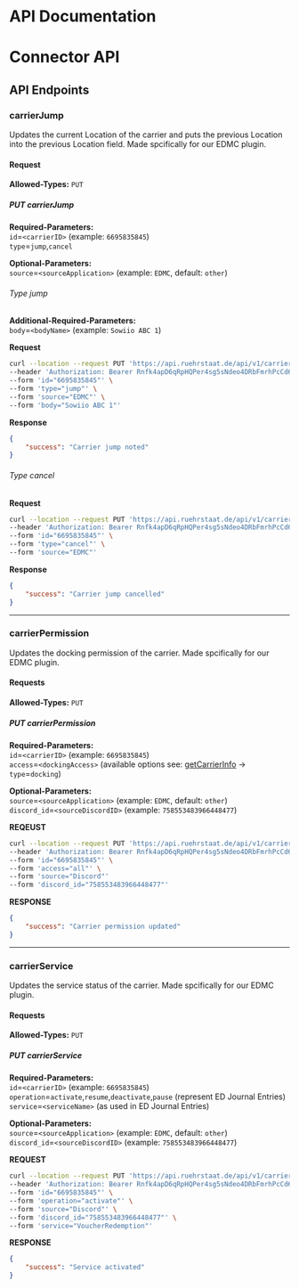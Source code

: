 # API Documentation
# Connector API

## API Endpoints

### carrierJump

Updates the current Location of the carrier and puts the previous Location into the previous Location field. Made spcifically for our EDMC plugin.
#### Request
**Allowed-Types:** `PUT`<br>
##### PUT carrierJump
**Required-Parameters:**<br>
`id`=`<carrierID>` (example: `6695835845`)<br>
`type`=`jump`,`cancel`<br>

**Optional-Parameters:**<br>
`source`=`<sourceApplication>` (example: `EDMC`, default: `other`)<br>
###### Type jump
**Additional-Required-Parameters:**<br>
`body`=`<bodyName>` (example: `Sowiio ABC 1`)<br>

**Request**
```bash
curl --location --request PUT 'https://api.ruehrstaat.de/api/v1/carrierJump' \
--header 'Authorization: Bearer Rnfk4apD6qRpHQPer4sg5sNdeo4DRbFmrhPcCd6kR' \
--form 'id="6695835845"' \
--form 'type="jump"' \
--form 'source="EDMC"' \
--form 'body="Sowiio ABC 1"'
```
**Response**
```json
{
    "success": "Carrier jump noted"
}
```
###### Type cancel
**Request**
```bash
curl --location --request PUT 'https://api.ruehrstaat.de/api/v1/carrierJump' \
--header 'Authorization: Bearer Rnfk4apD6qRpHQPer4sg5sNdeo4DRbFmrhPcCd6kR' \
--form 'id="6695835845"' \
--form 'type="cancel"' \
--form 'source="EDMC"'
```
**Response**
```json
{
    "success": "Carrier jump cancelled"
}
```
---
### carrierPermission

Updates the docking permission of the carrier. Made spcifically for our EDMC plugin.

#### Requests
**Allowed-Types:** `PUT`<br>

##### PUT carrierPermission

**Required-Parameters:**<br>
`id`=`<carrierID>` (example: `6695835845`)<br>
`access`=`<dockingAccess>` (available options see: [getCarrierInfo](#getcarrierinfo) -> `type`=`docking`)<br>

**Optional-Parameters:**<br>
`source`=`<sourceApplication>` (example: `EDMC`, default: `other`)<br>
`discord_id`=`<sourceDiscordID>` (example: `758553483966448477`)<br>

**REQEUST**

```bash
curl --location --request PUT 'https://api.ruehrstaat.de/api/v1/carrierPermission' \
--header 'Authorization: Bearer Rnfk4apD6qRpHQPer4sg5sNdeo4DRbFmrhPcCd6kR' \
--form 'id="6695835845"' \
--form 'access="all"' \
--form 'source="Discord"'
--form 'discord_id="758553483966448477"'
```

**RESPONSE**

```json
{
    "success": "Carrier permission updated"
}
```
---
### carrierService

Updates the service status of the carrier. Made spcifically for our EDMC plugin.

#### Requests
**Allowed-Types:** `PUT`<br>

##### PUT carrierService

**Required-Parameters:**<br>
`id`=`<carrierID>` (example: `6695835845`)<br>
`operation`=`activate`,`resume`,`deactivate`,`pause` (represent ED Journal Entries)<br>
`service`=`<serviceName>` (as used in ED Journal Entries)<br>

**Optional-Parameters:**<br>
`source`=`<sourceApplication>` (example: `EDMC`, default: `other`)<br>
`discord_id`=`<sourceDiscordID>` (example: `758553483966448477`)<br>

**REQUEST**
```bash
curl --location --request PUT 'https://api.ruehrstaat.de/api/v1/carrierService' \
--header 'Authorization: Bearer Rnfk4apD6qRpHQPer4sg5sNdeo4DRbFmrhPcCd6kR' \
--form 'id="6695835845"' \
--form 'operation="activate"' \
--form 'source="Discord"' \
--form 'discord_id="758553483966448477"' \
--form 'service="VoucherRedemption"'
```

**RESPONSE**

```json
{
    "success": "Service activated"
}
```